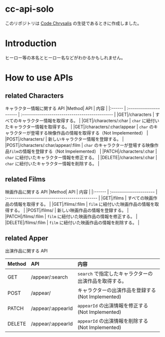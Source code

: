 # cc-api-solo

このリポジトリは [Code Chrysalis](https://codechrysalis.io/) の生徒であるときに作成しました。

# Introduction

ヒーロー等の本名とヒーロー名などがわかるかもしれません。

# How to use APIs

## related Characters

キャラクター情報に関する API
|Method| API | 内容 |
|:------ | :---------------------- | :---------------------------------------------- |
|GET|/characters | すべてのキャラクター情報を取得する。 |
|GET|/characters/:char | `char` に紐付いたキャラクター情報を取得する。 |
|GET|/characters/:char/appear | `char` のキャラクターが登場する映像作品の情報を取得する（Not Impelemented） |
|POST|/characters/ | 新しいキャラクター情報を登録する。 |
|POST|/characters/:char/appear/:film | `char` のキャラクターが登場する映像作品`film`の情報を登録する（Not Impelemented） |
|PATCH|/characters/:char | `char` に紐付いたキャラクター情報を修正する。 |
|DELETE|/characters/:char | `char` に紐付いたキャラクター情報を削除する。 |

## related Films

映画作品に関する API
|Method| API | 内容 |
|:------ | :---------------------- | :---------------------------------------------- |
|GET|/films | すべての映画作品の情報を取得する。 |
|GET|/films/:film | `film` に紐付いた映画作品の情報を取得する。 |
|POST|/films/ | 新しい映画作品の情報を登録する。 |
|PATCH|/films/:film | `film` に紐付いた映画作品の情報を修正する。 |
|DELETE|/films/:film | `film` に紐付いた映画作品の情報を削除する。 |

## related Apper

出演作品に関する API

| Method | API               | 内容                                                  |
| :----- | :---------------- | :---------------------------------------------------- |
| GET    | /appear/:search   | `search` で指定したキャラクターの出演作品を取得する。 |
| POST   | /appear/          | キャラクターの出演作品を登録する (Not Implemented)    |
| PATCH  | /appear/:appearId | `appearId` の出演情報を修正する (Not Implemented)     |
| DELETE | /appear/:appearId | `appearId` の出演情報を削除する (Not Implemented)     |
